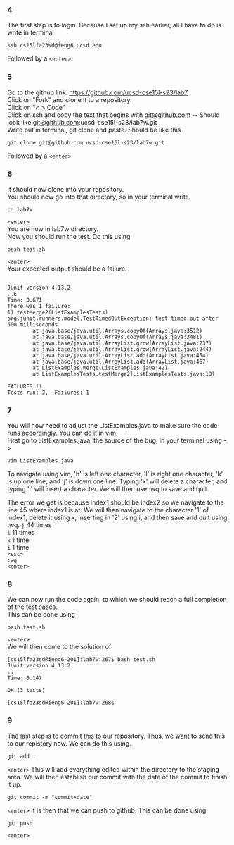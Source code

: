 ### 4
The first step is to login. Because I set up my ssh earlier, all I have to do is write in terminal  
```
ssh cs15lfa23sd@ieng6.ucsd.edu
```
Followed by a ```<enter>```.
### 5
Go to the github link. https://github.com/ucsd-cse15l-s23/lab7  
Click on "Fork" and clone it to a repository.  
Click on "< > Code"  
Click on ssh and copy the text that begins with git@github.com -- Should look like git@github.com:ucsd-cse15l-s23/lab7w.git  
Write out in terminal, git clone and paste. Should be like this  
```
git clone git@github.com:ucsd-cse15l-s23/lab7w.git
```
Followed by a ```<enter>```  

### 6
It should now clone into your repository.  
You should now go into that directory, so in your terminal write  
```
cd lab7w
```
```<enter>```  
You are now in lab7w directory.  
Now you should run the test. Do this using  
        
```
bash test.sh
```
```<enter>```  
Your expected output should be a failure.
        
```
        
JUnit version 4.13.2
..E
Time: 0.671
There was 1 failure:
1) testMerge2(ListExamplesTests)
org.junit.runners.model.TestTimedOutException: test timed out after 500 milliseconds
        at java.base/java.util.Arrays.copyOf(Arrays.java:3512)
        at java.base/java.util.Arrays.copyOf(Arrays.java:3481)
        at java.base/java.util.ArrayList.grow(ArrayList.java:237)
        at java.base/java.util.ArrayList.grow(ArrayList.java:244)
        at java.base/java.util.ArrayList.add(ArrayList.java:454)
        at java.base/java.util.ArrayList.add(ArrayList.java:467)
        at ListExamples.merge(ListExamples.java:42)
        at ListExamplesTests.testMerge2(ListExamplesTests.java:19)

FAILURES!!!
Tests run: 2,  Failures: 1
```
### 7
You will now need to adjust the ListExamples.java to make sure the code runs accordingly. You can do it in vim.  
First go to ListExamples.java, the source of the bug, in your terminal using ->  
```
vim ListExamples.java
```
To navigate using vim, 'h' is left one character, 'l' is right one character, 'k' is up one line, and 'j' is down one line. Typing 'x' will delete a character, and typing 'i' will insert a character. We will then use :wq to 
save and quit.  

The error we get is because index1 should be index2 so we navigate to the line 45 where index1 is at. We will then navigate to the character '1' of index1, delete it using x, inserting in '2' using i, and 
then save and quit using :wq.
``` j ``` 44 times  
``` l ``` 11 times  
``` x ``` 1 time  
``` i ``` 1 time  
```<esc>```  
```:wq```  
```<enter>```  
### 8 
We can now run the code again, to which we should reach a full completion of the test cases.  
This can be done using
```
bash test.sh
```
```<enter>```  
We will then come to the solution of 
```
[cs15lfa23sd@ieng6-201]:lab7w:267$ bash test.sh
JUnit version 4.13.2
...
Time: 0.147

OK (3 tests)

[cs15lfa23sd@ieng6-201]:lab7w:268$
```
### 9
The last step is to commit this to our repository. Thus, we want to send this to our repistory now. We can do this using.
```
git add .
```
``` <enter> ```
This will add everything edited within the directory to the staging area.
We will then establish our commit with the date of the commit to finish it up.
```
git commit -m "commit+date" 
```
``` <enter> ```
It is then that we can push to github. This can be done using 
```
git push 
```
``` <enter> ```

